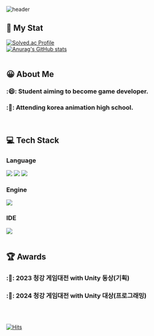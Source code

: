 <div>
  
  <!--Header-->
  ![header](https://capsule-render.vercel.app/api?type=venom&&color=auto&height=300&section=header&text=Yubin's%20Github%&fontSize=60)
  
</div>

<div>
  <!--Body-->
  
  ## 📄 My Stat
  <!--GitHub stats-->
  <!--Solved.ac-->
  [![Solved.ac Profile](http://mazassumnida.wtf/api/v2/generate_badge?boj=fridayfreebie)](https://solved.ac/fridayfreebie/)
  <br/>
  [![Anurag's GitHub stats](https://github-readme-stats.vercel.app/api?username=FRIDAYFREEBIE)](https://github.com/anuraghazra/github-readme-stats)
  <br/>
  <br/>
  
  ## 😀 About Me
  ### :😄: Student aiming to become game developer.
  ### :🏫: Attending korea animation high school.
  <br/>
  
  ## 💻 Tech Stack
  ### Language
  <!--C#-->
  <img src="https://img.shields.io/badge/C%23-239120?style=for-the-badge&logo=c-sharp&logoColor=white"/>
  <!--C++-->
  <img src="https://img.shields.io/badge/C%2B%2B-00599C?style=for-the-badge&logo=c%2B%2B&logoColor=white"/>
  <!--MySQL-->
  <img src="https://img.shields.io/badge/MySQL-00000F?style=for-the-badge&logo=mysql&logoColor=white"/>
  <br/>
  
  ### Engine
  <!--Unity-->
  <img src="https://img.shields.io/badge/Unity-100000?style=for-the-badge&logo=unity&logoColor=white"/>
  <br/>
  
  ### IDE
  <!--VScode-->
  <img src="https://img.shields.io/badge/Visual_Studio_Code-0078D4?style=for-the-badge&logo=visual%20studio%20code&logoColor=white"/>
  <br/>
  <br/>

  ## 🏆 Awards
  <!--게임대전-->
  ### :🥉: 2023 청강 게임대전 with Unity 동상(기획)
  ### :🥇: 2024 청강 게임대전 with Unity 대상(프로그래밍)
  <br/>
  <br/>

  <!--방문자-->
  [![Hits](https://hits.seeyoufarm.com/api/count/incr/badge.svg?url=https%3A%2F%2Fgithub.com%2FFRIDAYFREEBIE&count_bg=%2379C83D&title_bg=%23555555&icon=&icon_color=%23E7E7E7&title=hits&edge_flat=false)](https://hits.seeyoufarm.com)
